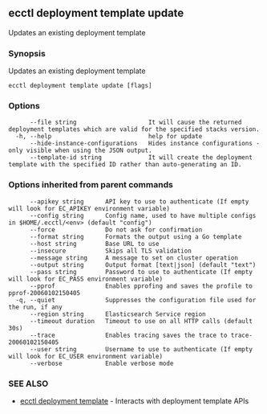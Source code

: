 ## ecctl deployment template update

Updates an existing deployment template

### Synopsis

Updates an existing deployment template

```
ecctl deployment template update [flags]
```

### Options

```
      --file string                    It will cause the returned deployment templates which are valid for the specified stacks version.
  -h, --help                           help for update
      --hide-instance-configurations   Hides instance configurations - only visible when using the JSON output.
      --template-id string             It will create the deployment template with the specified ID rather than auto-generating an ID.
```

### Options inherited from parent commands

```
      --apikey string      API key to use to authenticate (If empty will look for EC_APIKEY environment variable)
      --config string      Config name, used to have multiple configs in $HOME/.ecctl/<env> (default "config")
      --force              Do not ask for confirmation
      --format string      Formats the output using a Go template
      --host string        Base URL to use
      --insecure           Skips all TLS validation
      --message string     A message to set on cluster operation
      --output string      Output format [text|json] (default "text")
      --pass string        Password to use to authenticate (If empty will look for EC_PASS environment variable)
      --pprof              Enables pprofing and saves the profile to pprof-20060102150405
  -q, --quiet              Suppresses the configuration file used for the run, if any
      --region string      Elasticsearch Service region
      --timeout duration   Timeout to use on all HTTP calls (default 30s)
      --trace              Enables tracing saves the trace to trace-20060102150405
      --user string        Username to use to authenticate (If empty will look for EC_USER environment variable)
      --verbose            Enable verbose mode
```

### SEE ALSO

* [ecctl deployment template](ecctl_deployment_template.md)	 - Interacts with deployment template APIs

